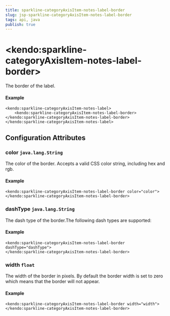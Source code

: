 ```yaml
---
title: sparkline-categoryAxisItem-notes-label-border
slug: jsp-sparkline-categoryAxisItem-notes-label-border
tags: api, java
publish: true
---
```


# \<kendo:sparkline-categoryAxisItem-notes-label-border\>

The border of the label.

#### Example
    <kendo:sparkline-categoryAxisItem-notes-label>
        <kendo:sparkline-categoryAxisItem-notes-label-border></kendo:sparkline-categoryAxisItem-notes-label-border>
    </kendo:sparkline-categoryAxisItem-notes-label>

## Configuration Attributes

### color `java.lang.String`

The color of the border. Accepts a valid CSS color string, including hex and rgb.

#### Example
    <kendo:sparkline-categoryAxisItem-notes-label-border color="color">
    </kendo:sparkline-categoryAxisItem-notes-label-border>

### dashType `java.lang.String`

The dash type of the border.The following dash types are supported:

#### Example
    <kendo:sparkline-categoryAxisItem-notes-label-border dashType="dashType">
    </kendo:sparkline-categoryAxisItem-notes-label-border>

### width `float`

The width of the border in pixels. By default the border width is set to zero which means that the border will not appear.

#### Example
    <kendo:sparkline-categoryAxisItem-notes-label-border width="width">
    </kendo:sparkline-categoryAxisItem-notes-label-border>

